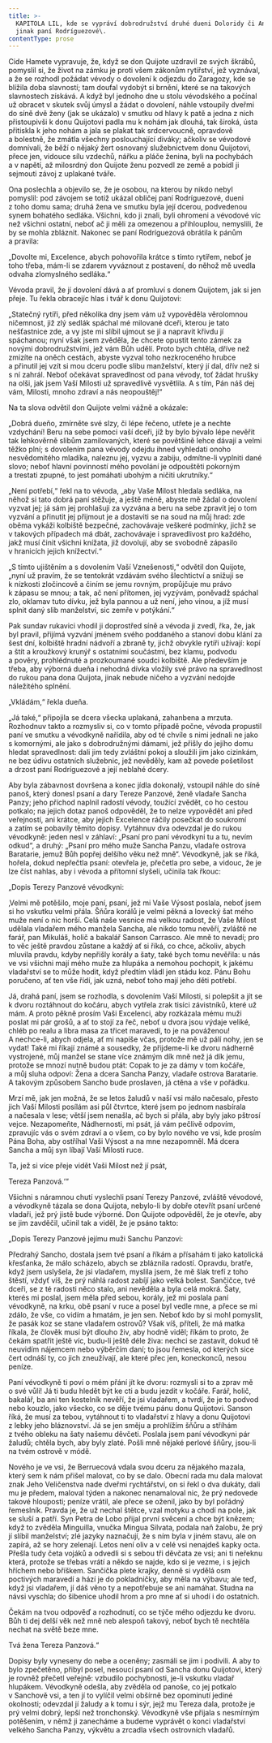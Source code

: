 ```yaml
---
title: >-
  KAPITOLA LIL, kde se vypráví dobrodružství druhé dueni Doloridy či Angustiady,
  jinak paní Rodríguezové\.
contentType: prose
---
```


Cide Hamete vypravuje, že, když se don Quijote uzdravil ze svých škrábů, pomyslil si, že život na zámku je proti všem zákonům rytířství, jež vyznával, a že se rozhodl požádat vévody o dovolení k odjezdu do Zaragozy, kde se blížila doba slavností; tam doufal vydobýt si brnění, které se na takových slavnostech získává. A když byl jednoho dne u stolu vévodského a počínal už obracet v skutek svůj úmysl a žádat o dovolení, náhle vstoupily dveřmi do síně dvě ženy (jak se ukázalo) v smutku od hlavy k patě a jedna z nich přistoupivši k donu Quijotovi padla mu k nohám jak dlouhá, tak široká, ústa přitiskla k jeho nohám a jala se plakat tak srdcervoucně, opravdově a bolestně, že zmátla všechny poslouchající diváky; ačkoliv se vévodové domnívali, že běží o nějaký žert osnovaný služebnictvem donu Quijotovi, přece jen, vidouce sílu vzdechů, nářku a pláče ženina, byli na pochybách a v napětí, až milosrdný don Quijote ženu pozvedl ze země a pobídl ji sejmouti závoj z uplakané tváře.

Ona poslechla a objevilo se, že je osobou, na kterou by nikdo nebyl pomyslil: pod závojem se totiž ukázal obličej paní Rodríguezové, dueni z toho domu sama; druhá žena ve smutku byla její dcerou, podvedenou synem bohatého sedláka. Všichni, kdo ji znali, byli ohromeni a vévodové víc než všichni ostatní, neboť ač ji měli za omezenou a přihlouplou, nemyslili, že by se mohla zbláznit. Nakonec se paní Rodríguezová obrátila k pánům a pravila:

„Dovolte mi, Excelence, abych pohovořila krátce s tímto rytířem, neboť je toho třeba, mám-li se zdarem vyváznout z postavení, do něhož mě uvedla odvaha zlomyslného sedláka.“

Vévoda pravil, že jí dovolení dává a ať promluví s donem Quijotem, jak si jen přeje. Tu řekla obracejíc hlas i tvář k donu Quijotovi:

„Statečný rytíři, před několika dny jsem vám už vypověděla věrolomnou ničemnost, již zlý sedlák spáchal mé milované dceři, kterou je tato nešťastnice zde, a vy jste mi slíbil ujmout se jí a napravit křivdu jí spáchanou; nyní však jsem zvěděla, že chcete opustit tento zámek za novými dobrodružstvími, jež vám Bůh udělí. Proto bych chtěla, dříve než zmizíte na oněch cestách, abyste vyzval toho nezkroceného hrubce a přinutil jej vzít si mou dceru podle slibu manželství, který jí dal, dřív než si s ní zahrál. Neboť očekávat spravedlnost od pana vévody, toť žádat hrušky na olši, jak jsem Vaší Milosti už spravedlivě vysvětlila. A s tím, Pán náš dej vám, Milosti, mnoho zdraví a nás neopouštěj!“

Na ta slova odvětil don Quijote velmi vážně a okázale:

„Dobrá dueňo, zmírněte své slzy, či lépe řečeno, utřete je a nechte vzdychání! Beru na sebe pomoci vaší dceři, jíž by bylo bývalo lépe nevěřit tak lehkověrně slibům zamilovaných, které se povětšině lehce dávají a velmi těžko plní; s dovolením pana vévody odejdu ihned vyhledati onoho nesvědomitého mladíka, naleznu jej, vyzvu a zabiju, odmítne-li vyplniti dané slovo; neboť hlavní povinností mého povolání je odpouštěti pokorným a trestati zpupné, to jest pomáhati ubohým a ničiti ukrutníky.“

„Není potřebí,“ řekl na to vévoda, „aby Vaše Milost hledala sedláka, na něhož si tato dobrá paní stěžuje, a ještě méně, abyste mě žádal o dovolení vyzvat jej; já sám jej prohlašuji za vyzvána a beru na sebe zpravit jej o tom vyzvání a přinutit jej přijmout je a dostaviti se na soud na můj hrad: zde oběma vykáži kolbiště bezpečné, zachovávaje veškeré podmínky, jichž se v takových případech má dbát, zachovávaje i spravedlivost pro každého, jakž musí činit všichni knížata, již dovolují, aby se svobodně zápasilo v hranicích jejich knížectví.“

„S tímto ujištěním a s dovolením Vaší Vznešenosti,“ odvětil don Quijote, „nyní už pravím, že se tentokrát vzdávám svého šlechtictví a snižuji se k nízkosti zločincově a činím se jemu rovným, propůjčuje mu právo k zápasu se mnou; a tak, ač není přítomen, jej vyzývám, poněvadž spáchal zlo, oklamav tuto dívku, jež byla pannou a už není, jeho vinou, a jíž musí splnit daný slib manželství, sic zemře v potýkání.“

Pak sundav rukavici vhodil ji doprostřed síně a vévoda ji zvedl, řka, že, jak byl pravil, přijímá vyzvání jménem svého poddaného a stanoví dobu klání za šest dní, kolbiště hradní nádvoří a zbraně ty, jichž obvykle rytíři užívají: kopí a štít a kroužkový krunýř s ostatními součástmi, bez klamu, podvodu a pověry, prohlédnuté a prozkoumané soudci kolbiště. Ale především je třeba, aby výborná dueňa i nehodná dívka vložily své právo na spravedlnost do rukou pana dona Quijota, jinak nebude ničeho a vyzvání nedojde náležitého splnění.

„Vkládám,“ řekla dueňa.

„Já také,“ připojila se dcera všecka uplakaná, zahanbena a mrzuta. Rozhodnuv takto a rozmysliv si, co v tomto případě počne, vévoda propustil paní ve smutku a vévodkyně nařídila, aby od té chvíle s nimi jednali ne jako s komornými, ale jako s dobrodružnými dámami, jež přišly do jejího domu hledat spravedlnost: dali jim tedy zvláštní pokoj a sloužili jim jako cizinkám, ne bez údivu ostatních služebnic, jež nevěděly, kam až povede pošetilost a drzost paní Rodríguezové a její neblahé dcery.

Aby byla zábavnost dovršena a konec jídla dokonalý, vstoupil náhle do síně panoš, který donesl psaní a dary Tereze Panzové, ženě vladaře Sancha Panzy; jeho příchod naplnil radostí vévody, toužící zvědět, co ho cestou potkalo; na jejich dotaz panoš odpověděl, že to nelze vypovědět ani před veřejností, ani krátce, aby jejich Excelence ráčily posečkat do soukromí a zatím se pobavily těmito dopisy. Vytáhnuv dva odevzdal je do rukou vévodkyně: jeden nesl v záhlaví: „Psaní pro paní vévodkyni tu a tu, nevím odkud“, a druhý: „Psaní pro mého muže Sancha Panzu, vladaře ostrova Baratarie, jemuž Bůh popřej delšího věku než mně“. Vévodkyně, jak se říká, hořela, dokud nepřečtla psaní: otevřela je, přečetla pro sebe, a vidouc, že je lze číst nahlas, aby i vévoda a přítomní slyšeli, učinila tak řkouc:

  

„Dopis Terezy Panzové vévodkyni:

‚Velmi mě potěšilo, moje paní, psaní, jež mi Vaše Výsost poslala, neboť jsem si ho vskutku velmi přála. Šňůra korálů je velmi pěkná a lovecký šat mého muže není o nic horší. Celá naše vesnice má velkou radost, že Vaše Milost udělala vladařem mého manžela Sancha, ale nikdo tomu nevěří, zvláště ne farář, pan Mikuláš, holič a bakalář Sanson Carrasco. Ale mně to nevadí; pro to věc ještě pravdou zůstane a každý ať si říká, co chce, ačkoliv, abych mluvila pravdu, kdyby nepřišly korály a šaty, také bych tomu nevěřila: u nás ve vsi všichni mají mého muže za hlupáka a nemohou pochopit, k jakému vladařství se to může hodit, když předtím vládl jen stádu koz. Pánu Bohu poručeno, ať ten vše řídí, jak uzná, neboť toho mají jeho děti potřebí.

Já, drahá paní, jsem se rozhodla, s dovolením Vaší Milosti, si polepšit a jít se k dvoru roztáhnout do kočáru, abych vytřela zrak tisíci závistníků, které už mám. A proto pěkně prosím Vaši Excelenci, aby rozkázala mému muži poslat mi pár grošů, a ať to stojí za řeč, neboť u dvora jsou výdaje veliké, chléb po realu a libra masa za třicet maravedí, to je na pováženou! A nechce-li, abych odjela, ať mi napíše včas, protože mě už pálí nohy, jen se vydat! Také mi říkají známé a sousedky, že přijdeme-li ke dvoru nádherně vystrojené, můj manžel se stane více známým dík mně než já dík jemu, protože se mnozí nutně budou ptát: Copak to je za dámy v tom kočáře, a můj sluha odpoví: Žena a dcera Sancha Panzy, vladaře ostrova Baratarie. A takovým způsobem Sancho bude proslaven, já ctěna a vše v pořádku.

Mrzí mě, jak jen možná, že se letos žaludů v naší vsi málo načesalo, přesto jich Vaší Milosti posílám asi půl čtvrtce, které jsem po jednom nasbírala a načesala v lese; větší jsem nenašla, ač bych si přála, aby byly jako pštrosí vejce. Nezapomeňte, Nádhernosti, mi psát, já vám pečlivě odpovím, zpravujíc vás o svém zdraví a o všem, co by bylo nového ve vsi, kde prosím Pána Boha, aby ostříhal Vaši Výsost a na mne nezapomněl. Má dcera Sancha a můj syn líbají Vaší Milosti ruce.

Ta, jež si více přeje vidět Vaši Milost než jí psát,

Tereza Panzová.‘“

Všichni s náramnou chutí vyslechli psaní Terezy Panzové, zvláště vévodové, a vévodkyně tázala se dona Quijota, nebylo-li by dobře otevřít psaní určené vladaři, jež prý jistě bude výborné. Don Quijote odpověděl, že je otevře, aby se jim zavděčil, učinil tak a viděl, že je psáno takto:

  

„Dopis Terezy Panzové jejímu muži Sanchu Panzovi:

Předrahý Sancho, dostala jsem tvé psaní a říkám a přísahám ti jako katolická křesťanka, že málo scházelo, abych se zbláznila radostí. Opravdu, bratře, když jsem uslyšela, že jsi vladařem, myslila jsem, že mě šlak trefí z toho štěstí, vždyť víš, že prý náhlá radost zabíjí jako velká bolest. Sančičce, tvé dceři, se z té radosti něco stalo, ani nevěděla a byla celá mokrá. Šaty, kterés mi poslal, jsem měla před sebou, korály, jež mi poslala paní vévodkyně, na krku, obě psaní v ruce a posel byl vedle mne, a přece se mi zdálo, že vše, co vidím a hmatám, je jen sen. Neboť kdo by si mohl pomyslit, že pasák koz se stane vladařem ostrovů? Však víš, příteli, že má matka říkala, že člověk musí být dlouho živ, aby hodně viděl; říkám to proto, že čekám spatřit ještě víc, budu-li ještě déle živa: nechci se zastavit, dokud tě neuvidím nájemcem nebo výběrčím daní; to jsou řemesla, od kterých sice čert odnáší ty, co jich zneužívají, ale které přec jen, koneckonců, nesou peníze.

Paní vévodkyně ti poví o mém přání jít ke dvoru: rozmysli si to a zprav mě o své vůli! Já ti budu hledět být ke cti a budu jezdit v kočáře. Farář, holič, bakalář, ba ani ten kostelník nevěří, že jsi vladařem, a tvrdí, že je to podvod nebo kouzlo, jako všecko, co se děje tvému pánu donu Quijotovi. Sanson říká, že musí za tebou, vytáhnout ti to vladařství z hlavy a donu Quijotovi z lebky jeho bláznovství. Já se jen směju a prohlížím šňůru a stříhám z tvého obleku na šaty našemu děvčeti. Poslala jsem paní vévodkyni pár žaludů; chtěla bych, aby byly zlaté. Pošli mně nějaké perlové šňůry, jsou-li na tvém ostrově v módě.

Nového je ve vsi, že Berruecová vdala svou dceru za nějakého mazala, který sem k nám přišel malovat, co by se dalo. Obecní rada mu dala malovat znak Jeho Veličenstva nade dveřmi rychtářství, on si řekl o dva dukáty, dali mu je předem, maloval týden a nakonec nenamaloval nic, že prý nedovede takové hlouposti; peníze vrátil, ale přece se oženil, jako by byl pořádný řemeslník. Pravda je, že už nechal štětce, vzal motyku a chodí na pole, jak se sluší a patří. Syn Petra de Lobo přijal první svěcení a chce být knězem; když to zvěděla Minguilla, vnučka Mingua Silvata, podala naň žalobu, že prý jí slíbil manželství; zlé jazyky naznačují, že s ním byla v jiném stavu, ale on zapírá, až se hory zelenají. Letos není oliv a v celé vsi nenajdeš kapky octa. Přešla tudy četa vojáků a odvedli si s sebou tři děvčata ze vsi; ani ti neřeknu která, protože se třebas vrátí a někdo se najde, kdo si je vezme, i s jejich hříchem nebo bříškem. Sančička plete krajky, denně si vydělá osm poctivých maravedí a hází je do pokladničky, aby měla na výbavu; ale teď, když jsi vladařem, jí dáš věno ty a nepotřebuje se ani namáhat. Studna na návsi vyschla; do šibenice uhodil hrom a pro mne ať si uhodí i do ostatních.

Čekám na tvou odpověď a rozhodnutí, co se týče mého odjezdu ke dvoru. Bůh ti dej delší věk než mně neb alespoň takový, neboť bych tě nechtěla nechat na světě beze mne.

Tvá žena Tereza Panzová.“

Dopisy byly vyneseny do nebe a oceněny; zasmáli se jim i podivili. A aby to bylo zpečetěno, přibyl posel, nesoucí psaní od Sancha donu Quijotovi, který je rovněž přečetl veřejně: vzbudilo pochybnosti, je-li vskutku vladař hlupákem. Vévodkyně odešla, aby zvěděla od panoše, co jej potkalo v Sanchově vsi, a ten jí to vylíčil velmi obšírně bez opominutí jediné okolnosti; odevzdal jí žaludy a k tomu i sýr, jejž mu Tereza dala, protože je prý velmi dobrý, lepší než tronchonský. Vévodkyně vše přijala s nesmírným potěšením, v němž ji zanecháme a budeme vyprávět o konci vladařství velkého Sancha Panzy, výkvětu a zrcadla všech ostrovních vladařů.

